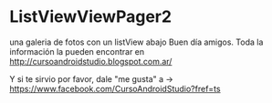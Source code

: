 ListViewViewPager2
==================

una galeria de fotos con un listView abajo
Buen día amigos. 
Toda la información la pueden encontrar en http://cursoandroidstudio.blogspot.com.ar/

Y si te sirvio por favor, dale "me gusta" a -> https://www.facebook.com/CursoAndroidStudio?fref=ts
